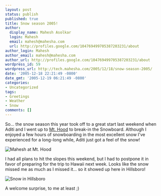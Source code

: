 ```yaml
---
layout: post
status: publish
published: true
title: Snow season 2005!
author:
  display_name: Mahesh Asolkar
  login: Mahesh
  email: mahesh@mahesha.com
  url: http://profiles.google.com/104769499705387203231/about
author_login: Mahesh
author_email: mahesh@mahesha.com
author_url: http://profiles.google.com/104769499705387203231/about
wordpress_id: 59
wordpress_url: http://tech.mahesha.com/2005/12/18/snow-season-2005/
date: '2005-12-18 22:21:49 -0800'
date_gmt: '2005-12-19 06:21:49 -0800'
categories:
- Uncategorized
tags:
- Greetings
- Weather
- Snow
comments: []
---
```

<p>So... the snow season this year took off to a great start last weekend when Aditi and I went up to <a href="http://www.skihood.com" title="Mt. Hood website">Mt. Hood</a> to break-in the Snowboard. Although I enjoyed a few hours of snowboarding in the most excellent snow I've experienced for a long-long while, Aditi just got a feel of the snow!</p>
<p><img class="centered" src='/uploads/mthood2005.jpg' title='Mahesh at Mt. Hood' alt='Mahesh at Mt. Hood' /></p>
<p>I had all plans to hit the slopes this weekend, but I had to postpone it in favor of preparing for the trip to Hawaii next week. Looks like the snow missed me as much as I missed it... so it showed up here in Hillsboro!</p>
<p><img class="centered" src='/uploads/hillsborosnow2005.jpg' title='Snow in Hillsboro' alt='Snow in Hillsboro' /></p>
<p>A welcome surprise, to me at least ;)</p>

